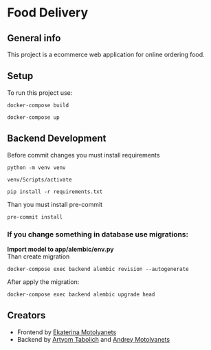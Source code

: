 # Food Delivery

## General info
This project is a ecommerce web application for online ordering food.

## Setup
To run this project use:
```
docker-compose build
```
```
docker-compose up
```

## Backend Development
Before commit changes you must install requirements
```
python -m venv venv
```
```
venv/Scripts/activate
```
```
pip install -r requirements.txt
```
Than you must install pre-commit
```
pre-commit install
```

### If you change something in database use migrations:
**Import model to app/alembic/env.py** \
Than create migration
```
docker-compose exec backend alembic revision --autogenerate
```
After apply the migration:
```
docker-compose exec backend alembic upgrade head
```

## Creators
- Frontend by [Ekaterina Motolyanets](https://github.com/katyamotolyanets)
- Backend by [Artyom Tabolich](https://github.com/Averia17) and [Andrey Motolyanets](https://github.com/motolyanets)

